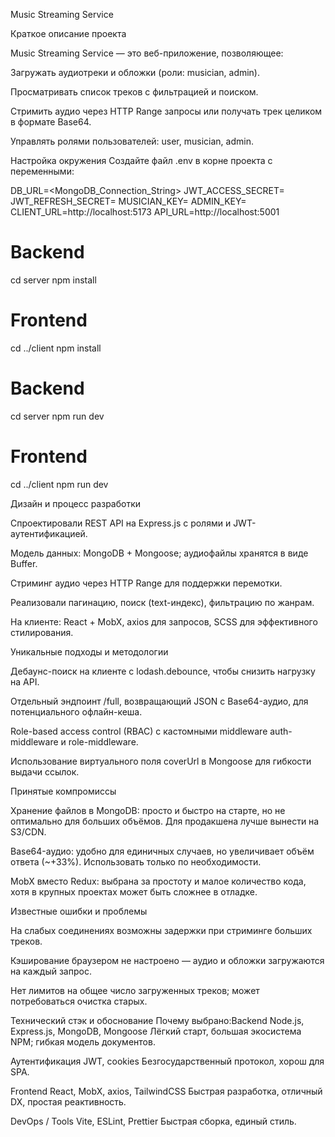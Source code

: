 Music Streaming Service

Краткое описание проекта

Music Streaming Service — это веб-приложение, позволяющее:

Загружать аудиотреки и обложки (роли: musician, admin).

Просматривать список треков с фильтрацией и поиском.

Стримить аудио через HTTP Range запросы или получать трек целиком в формате Base64.

Управлять ролями пользователей: user, musician, admin.

Настройка окружения
Создайте файл .env в корне проекта с переменными:

DB_URL=<MongoDB_Connection_String>
JWT_ACCESS_SECRET=<YourAccessSecret>
JWT_REFRESH_SECRET=<YourRefreshSecret>
MUSICIAN_KEY=<SecretKeyForMusician>
ADMIN_KEY=<SecretKeyForAdmin>
CLIENT_URL=http://localhost:5173
API_URL=http://localhost:5001



# Backend
cd server
npm install

# Frontend
cd ../client
npm install


# Backend
cd server
npm run dev

# Frontend
cd ../client
npm run dev




Дизайн и процесс разработки

Спроектировали REST API на Express.js с ролями и JWT-аутентификацией.

Модель данных: MongoDB + Mongoose; аудиофайлы хранятся в виде Buffer.

Стриминг аудио через HTTP Range для поддержки перемотки.

Реализовали пагинацию, поиск (text-индекс), фильтрацию по жанрам.

На клиенте: React + MobX, axios для запросов, SCSS для эффективного стилирования.



Уникальные подходы и методологии

Дебаунс-поиск на клиенте с lodash.debounce, чтобы снизить нагрузку на API.

Отдельный эндпоинт /full, возвращающий JSON с Base64-аудио, для потенциального офлайн-кеша.

Role-based access control (RBAC) с кастомными middleware auth-middleware и role-middleware.

Использование виртуального поля coverUrl в Mongoose для гибкости выдачи ссылок.



Принятые компромиссы

Хранение файлов в MongoDB: просто и быстро на старте, но не оптимально для больших объёмов. Для продакшена лучше вынести на S3/CDN.

Base64-аудио: удобно для единичных случаев, но увеличивает объём ответа (~+33%). Использовать только по необходимости.

MobX вместо Redux: выбрана за простоту и малое количество кода, хотя в крупных проектах может быть сложнее в отладке.




Известные ошибки и проблемы

На слабых соединениях возможны задержки при стриминге больших треков.

Кэширование браузером не настроено — аудио и обложки загружаются на каждый запрос.

Нет лимитов на общее число загруженных треков; может потребоваться очистка старых.



Технический стэк и обоснование
Почему выбрано:Backend  Node.js, Express.js, MongoDB, Mongoose
Лёгкий старт, большая экосистема NPM; гибкая модель документов.


Аутентификация
JWT, cookies
Безгосударственный протокол, хорош для SPA.


Frontend
React, MobX, axios, TailwindCSS
Быстрая 
разработка, отличный DX, простая реактивность.

DevOps / Tools
Vite, ESLint, Prettier
Быстрая сборка, единый стиль.